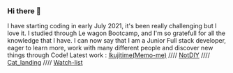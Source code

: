 ### Hi there 👋
I have starting coding in early July 2021, it's been really challenging but I love it.
I studied through Le wagon Bootcamp, and I'm so gratefull for all the knowledge that I have.
I can now say that I am a Junior Full stack developer, eager to learn more, work with many different people and discover new things through Code!
Latest work : [Ikujitime(Memo-me)](https://www.memo-me.co/) //// [NotDIY](https://notdiy.herokuapp.com/) //// [Cat_landing](https://pierrerichemond.github.io/cat-landing/) //// [Watch-list](https://myfirstonlineapp.herokuapp.com/lists)
              
              

<!--
**PierreRichemond/PierreRichemond** is a ✨ _special_ ✨ repository because its `README.md` (this file) appears on your GitHub profile.

Here are some ideas to get you started:

- 🔭 I’m currently working on ...
- 🌱 I’m currently learning ...
- 👯 I’m looking to collaborate on ...
- 🤔 I’m looking for help with ...
- 💬 Ask me about ...
- 📫 How to reach me: ...
- 😄 Pronouns: ...
- ⚡ Fun fact: ...
-->
